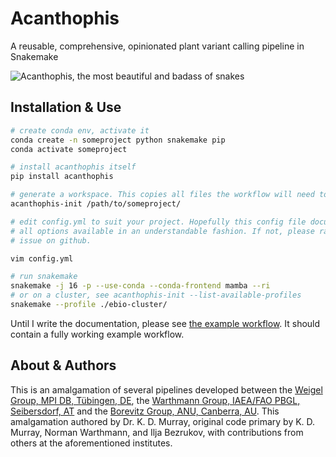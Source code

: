 # Acanthophis

A reusable, comprehensive, opinionated plant variant calling pipeline in Snakemake

![Acanthophis, the most beautiful and badass of snakes](.github/logo.jpg)

## Installation & Use

```bash
# create conda env, activate it
conda create -n someproject python snakemake pip
conda activate someproject

# install acanthophis itself
pip install acanthophis

# generate a workspace. This copies all files the workflow will need to your workspace directory.
acanthophis-init /path/to/someproject/

# edit config.yml to suit your project. Hopefully this config file documents
# all options available in an understandable fashion. If not, please raise an
# issue on github.

vim config.yml

# run snakemake
snakemake -j 16 -p --use-conda --conda-frontend mamba --ri
# or on a cluster, see acanthophis-init --list-available-profiles
snakemake --profile ./ebio-cluster/
```

Until I write the documentation, please see [the example workflow](example/).
It should contain a fully working example workflow.


## About & Authors

This is an amalgamation of several pipelines developed between the [Weigel Group, MPI DB, Tübingen, DE](https://weigelworld.org), the [Warthmann Group, IAEA/FAO PBGL, Seibersdorf, AT](http://warthmann.com) and the [Borevitz Group, ANU, Canberra, AU](https://borevitzlab.anu.edu.au). This amalgamation authored by Dr. K. D. Murray, original code primary by K. D. Murray, Norman Warthmann, and Ilja Bezrukov, with contributions from others at the aforementioned institutes.
